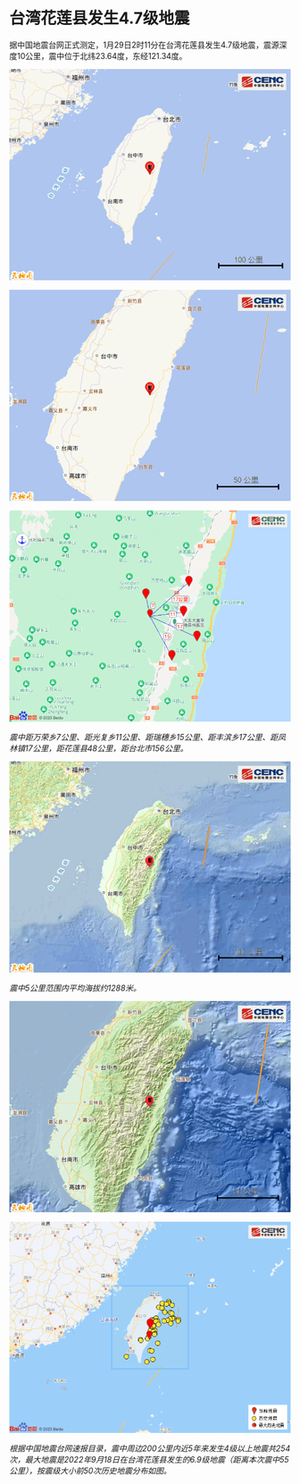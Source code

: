 # 台湾花莲县发生4.7级地震

据中国地震台网正式测定，1月29日2时11分在台湾花莲县发生4.7级地震，震源深度10公里，震中位于北纬23.64度，东经121.34度。

![d83e792808762da67da610cef7e47d0a.jpg](https://raw.githubusercontent.com/qqhsx/qqnews_image/main/2024/01/29/台湾花莲县发生4.7级地震/d83e792808762da67da610cef7e47d0a.jpg)

![c3b2cd145e4d90011652dc093be603a5.jpg](https://raw.githubusercontent.com/qqhsx/qqnews_image/main/2024/01/29/台湾花莲县发生4.7级地震/c3b2cd145e4d90011652dc093be603a5.jpg)

![50c13ca4baa5987a7e4ab2651af43a7a.jpg](https://raw.githubusercontent.com/qqhsx/qqnews_image/main/2024/01/29/台湾花莲县发生4.7级地震/50c13ca4baa5987a7e4ab2651af43a7a.jpg)

_震中距万荣乡7公里、距光复乡11公里、距瑞穗乡15公里、距丰滨乡17公里、距凤林镇17公里，距花莲县48公里，距台北市156公里。_

![36e8ae680b0ca0afeeafd329bef19bf2.jpg](https://raw.githubusercontent.com/qqhsx/qqnews_image/main/2024/01/29/台湾花莲县发生4.7级地震/36e8ae680b0ca0afeeafd329bef19bf2.jpg)

 _震中5公里范围内平均海拔约1288米。_

![e074e1cfaa52c96a20436876dcfa2a00.jpg](https://raw.githubusercontent.com/qqhsx/qqnews_image/main/2024/01/29/台湾花莲县发生4.7级地震/e074e1cfaa52c96a20436876dcfa2a00.jpg)

![b9f80d41ce99a1a7fc0ff14af34f01e2.jpg](https://raw.githubusercontent.com/qqhsx/qqnews_image/main/2024/01/29/台湾花莲县发生4.7级地震/b9f80d41ce99a1a7fc0ff14af34f01e2.jpg)

_根据中国地震台网速报目录，震中周边200公里内近5年来发生4级以上地震共254次，最大地震是2022年9月18日在台湾花莲县发生的6.9级地震（距离本次震中55公里），按震级大小前50次历史地震分布如图。_

